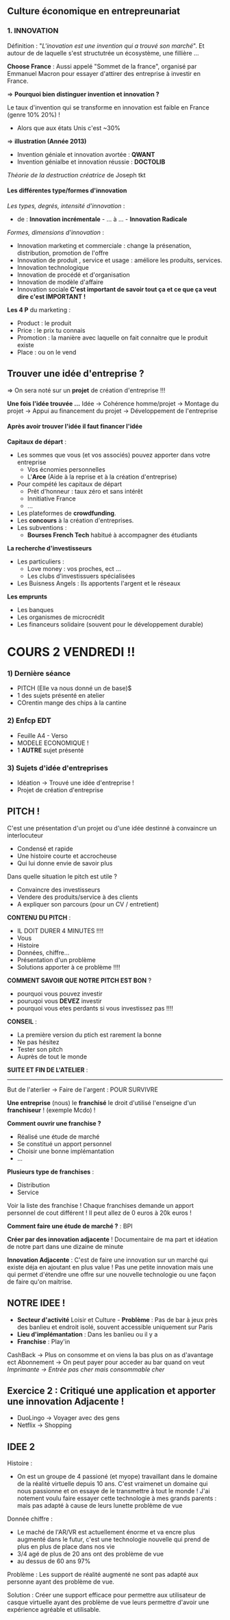 ## Culture économique en entrepreunariat
### 1. INNOVATION

Définition : "*L'inovation est une invention qui a trouvé son marché*". Et autour de de laquelle s'est structutrée un écosystème, une fillière ...

**Choose France** : Aussi appelé "Sommet de la france", organisé par Emmanuel Macron pour essayer d'attirer des entreprise à investir en France.


=> **Pourquoi bien distinguer invention et innovation ?**

Le taux d'invention qui se transforme en innovation est faible en France (genre 10% 20%) !
- Alors que aux états Unis c'est  ~30%

=> **illustration (Année 2013)**

- Invention géniale et innovation avortée : **QWANT**
- Invention génialbe et innovation réussie : **DOCTOLIB**

*Théorie de la destruction créatrice* de Joseph tkt

#### Les différentes type/formes d'innovation

*Les types, degrés, intensité d'innovation* :
- de : **Innovation incrémentale**  - ... à ... - **Innovation Radicale**

*Formes, dimensions d'innovation* : 
- Innovation marketing et commerciale : change la présenation, distribution, promotion de l'offre
- Innovation de produit , service et usage : améliore les produits, services.
- Innovation technologique
- Innovation de procédé et d'organisation
- Innovation de modèle d'affaire
- Innovation sociale
**C'est important de savoir tout ça et ce que ça veut dire c'est IMPORTANT !**

**Les 4 P** du marketing :
- Product : le produit
- Price : le prix tu connais
- Promotion : la manière avec laquelle on fait connaitre que le produit existe
- Place : ou on le vend


## Trouver une idée d'entreprise ?

=> On sera noté sur un **projet** de création d'entreprise !!!

**Une fois l'idée trouvée ...**
Idée -> Cohérence homme/projet -> Montage du projet -> Appui au financement du projet -> Développement de l'entreprise


#### Après avoir trouver l'idée il faut financer l'idée

**Capitaux de départ** :
- Les sommes que vous (et vos associés) pouvez apporter dans votre entreprise
	- Vos écnomies personnelles
	- L'**Arce** (Aide à la reprise et à la création d'entreprise)
- Pour compété les capitaux de départ
	- Prêt d'honneur : taux zéro et sans intérêt
	- Innitiative France
	- ...
- Les plateformes de **crowdfunding**.
- Les **concours** à la création d'entreprises.
- Les subventions :
	- **Bourses French Tech** habitué à accompagner des étudiants

**La recherche d'investisseurs**
- Les particuliers :
	- Love money : vos proches, ect ...
	- Les clubs d'investissuers spécialisées
- Les Buisness Angels : Ils apportents l'argent et le réseaux

**Les emprunts**
- Les banques
- Les organismes de microcrédit
- Les financeurs solidaire (souvent pour le développement durable)


# COURS 2 VENDREDI !!

### 1) Dernière séance
- PITCH (Elle va nous donné un de base)$
- 1 des sujets présenté en atelier
- COrentin mange des chips à la cantine
### 2) Enfcp EDT
- Feuille A4 - Verso
- MODELE ECONOMIQUE !
- 1 **AUTRE** sujet présenté
### 3) Sujets d'idée d'entreprises
- Idéation -> Trouvé une idée d'entreprise !
- Projet de création d'entreprise


## PITCH !
C'est une présentation d'un projet ou d'une idée destinné à convaincre un interlocuteur
- Condensé et rapide
- Une histoire courte et accrocheuse
- Qui lui donne envie de savoir plus

Dans quelle situation le pitch est utile ? 
- Convaincre des investisseurs
- Vendere des produits/service à des clients
- A expliquer son parcours (pour un CV / entretient)


**CONTENU DU PITCH** :
- IL DOIT DURER 4 MINUTES !!!!
- Vous
- Histoire
- Données, chiffre...
- Présentation d'un problème
- Solutions apporter à ce problème !!!!

**COMMENT SAVOIR QUE NOTRE PITCH EST BON** ?
- pourquoi vous pouvez investir
- pouruqoi vous **DEVEZ** investir
- pourquoi vous etes perdants si vous investissez pas !!!!

**CONSEIL** : 
- La première version du ptich est rarement la bonne
- Ne pas hésitez
- Tester son pitch
- Auprès de tout le monde


**SUITE ET FIN DE L'ATELIER** :


---

But de l'aterlier -> Faire de l'argent : POUR SURVIVRE

**Une entreprise** (nous) le **franchisé** le droit d'utilisé l'enseigne d'un **franchiseur** ! (exemple Mcdo) !

**Comment ouvrir une franchise ?**
- Réalisé une étude de marché
- Se constitué un apport personnel
- Choisir une bonne implémantation
- ...

**Plusieurs type de franchises** :
- Distribution
- Service

Voir la liste des franchise ! Chaque franchises demande un apport personnel de cout différent ! Il peut allez de 0 euros à 20k euros !

**Comment faire une étude de marché ?** : BPI

**Créer par des innovation adjacente** ! Documentaire de ma part et idéation de notre part dans une dizaine de minute 

**Innovation Adjacente** : C'est de faire une innovation sur un marché qui existe déja en ajoutant en plus value ! Pas une petite innovation mais une qui permet d'étendre une offre sur une nouvelle technologie ou une façon de faire qu'on maitrise.

## NOTRE IDEE !

- **Secteur d'activité** Loisir et Culture
[]()- **Problème** : Pas de bar à jeux près des banlieu et endroit isolé, souvent accessible uniquement sur Paris
- **Lieu d'implémantation** : Dans les banlieu ou il y a 
- **Franchise** : Play'in

CashBack -> Plus on consomme et on viens la bas plus on as d'avantage ect 
Abonnement -> On peut payer pour acceder au bar quand on veut
*Imprimante -> Entrée pas cher mais consommable cher*

## Exercice 2 : Critiqué une application et apporter une innovation Adjacente !

- DuoLingo -> Voyager avec des gens
- Netflix -> Shopping

## IDEE 2

Histoire :
- On est un groupe de 4 passioné (et myope) travaillant dans le domaine de la réalité virtuelle depuis 10 ans. C'est vraimenet un domaine qui nous passionne et on essaye de le transmettre à tout le monde ! J'ai notement voulu faire essayer cette technologie à mes grands parents : mais pas adapté à cause de leurs lunette problème de vue

Donnée chiffre :
- Le maché de l'AR/VR est actuellement énorme et va encre plus augmenté dans le futur, c'est une technologie nouvelle qui prend de plus en plus de place dans nos vie
- 3/4 agé de plus de 20 ans ont des problème de vue
- au dessus de 60 ans 97%


Problème : Les support de réalité augmenté ne sont pas adapté aux personne ayant des problème de vue.

Solution : Créer une support efficace pour permettre aux utilisateur de casque virtuelle ayant des problème de vue leurs permettre d'avoir une expérience agréable et utilisable.